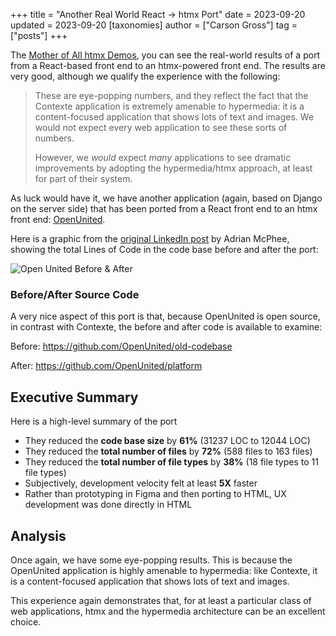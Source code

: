 +++
title = "Another Real World React -> htmx Port"
date = 2023-09-20
updated = 2023-09-20
[taxonomies]
author = ["Carson Gross"]
tag = ["posts"]
+++

The [Mother of All htmx Demos](@/essays/a-real-world-react-to-htmx-port.md), you can see the real-world results of a
port from a React-based front end to an htmx-powered front end.  The results are very good, although we qualify the
experience with the following:

> These are eye-popping numbers, and they reflect the fact that the Contexte application is extremely amenable to
hypermedia: it is a content-focused application that shows lots of text and images.  We would not expect every
web application to see these sorts of numbers.
> 
> However, we _would_ expect _many_ applications to see dramatic improvements by adopting the hypermedia/htmx approach, at
least for part of their system.

As luck would have it, we have another application (again, based on Django on the server side) that has been ported from
a React front end to an htmx front end: [OpenUnited](https://openunited.com/).

Here is a graphic from the [original LinkedIn post](https://www.linkedin.com/feed/update/urn:li:activity:7109116330770878464/) 
by Adrian McPhee, showing the total Lines of Code in the code base before and after the port:

![Open United Before & After](/img/open_united_before_after_htmx.png)

### Before/After Source Code

A very nice aspect of this port is that, because OpenUnited is open source, in contrast with Contexte, the before and 
after code is available to examine:

Before: <https://github.com/OpenUnited/old-codebase>

After: <https://github.com/OpenUnited/platform>

## Executive Summary

Here is a high-level summary of the port

* They reduced the **code base size** by **61%** (31237 LOC to 12044 LOC)
* They reduced the **total number of files** by **72%** (588 files to 163 files)
* They reduced the **total number of file types** by **38%** (18 file types to 11 file types)
* Subjectively, development velocity felt at least **5X** faster
* Rather than prototyping in Figma and then porting to HTML, UX development was done directly in HTML

## Analysis

Once again, we have some eye-popping results.  This is because the OpenUnited application is highly 
amenable to hypermedia: like Contexte, it is a content-focused application that shows lots of text and images.  

This experience again demonstrates that, for at least a particular class of web applications, htmx and the hypermedia 
architecture can be an excellent choice.
